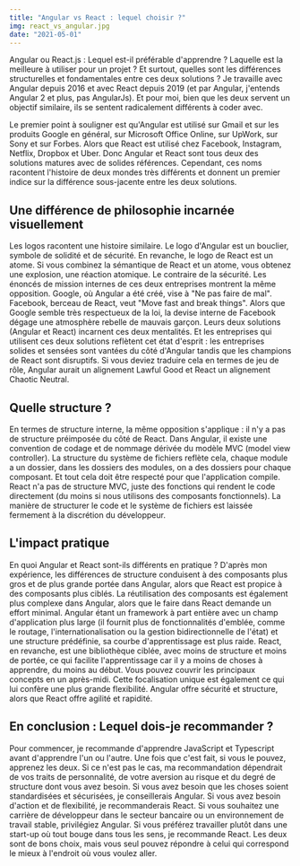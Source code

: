 ```yaml
---
title: "Angular vs React : lequel choisir ?"
img: react_vs_angular.jpg
date: "2021-05-01"
---
```


Angular ou React.js : Lequel est-il préférable d'apprendre ? Laquelle est la meilleure à utiliser pour un projet ? Et surtout, quelles sont les différences structurelles et fondamentales entre ces deux solutions ?
Je travaille avec Angular depuis 2016 et avec React depuis 2019 (et par Angular, j'entends Angular 2 et plus, pas AngularJs). Et pour moi, bien que les deux servent un objectif similaire, ils se sentent radicalement différents à coder avec.

Le premier point à souligner est qu'Angular est utilisé sur Gmail et sur les produits Google en général, sur Microsoft Office Online, sur UpWork, sur Sony et sur Forbes. Alors que React est utilisé chez Facebook, Instagram, Netflix, Dropbox et Uber. Donc Angular et React sont tous deux des solutions matures avec de solides références. Cependant, ces noms racontent l'histoire de deux mondes très différents et donnent un premier indice sur la différence sous-jacente entre les deux solutions.

## Une différence de philosophie incarnée visuellement

Les logos racontent une histoire similaire. Le logo d'Angular est un bouclier, symbole de solidité et de sécurité. En revanche, le logo de React est un atome. Si vous combinez la sémantique de React et un atome, vous obtenez une explosion, une réaction atomique. Le contraire de la sécurité.
Les énoncés de mission internes de ces deux entreprises montrent la même opposition. Google, où Angular a été créé, vise à "Ne pas faire de mal". Facebook, berceau de React, veut "Move fast and break things". Alors que Google semble très respectueux de la loi, la devise interne de Facebook dégage une atmosphère rebelle de mauvais garçon. Leurs deux solutions (Angular et React) incarnent ces deux mentalités. Et les entreprises qui utilisent ces deux solutions reflètent cet état d'esprit : les entreprises solides et sensées sont vantées du côté d'Angular tandis que les champions de React sont disruptifs. Si vous deviez traduire cela en termes de jeu de rôle, Angular aurait un alignement Lawful Good et React un alignement Chaotic Neutral.

## Quelle structure ?
En termes de structure interne, la même opposition s'applique : il n'y a pas de structure préimposée du côté de React. Dans Angular, il existe une convention de codage et de nommage dérivée du modèle MVC (model view controller). La structure du système de fichiers reflète cela, chaque module a un dossier, dans les dossiers des modules, on a des dossiers pour chaque composant. Et tout cela doit être respecté pour que l'application compile.
React n'a pas de structure MVC, juste des fonctions qui rendent le code directement (du moins si nous utilisons des composants fonctionnels). La manière de structurer le code et le système de fichiers est laissée fermement à la discrétion du développeur.

## L'impact pratique

En quoi Angular et React sont-ils différents en pratique ? D'après mon expérience, les différences de structure conduisent à des composants plus gros et de plus grande portée dans Angular, alors que React est propice à des composants plus ciblés. La réutilisation des composants est également plus complexe dans Angular, alors que le faire dans React demande un effort minimal.
Angular étant un framework à part entière avec un champ d'application plus large (il fournit plus de fonctionnalités d'emblée, comme le routage, l'internationalisation ou la gestion bidirectionnelle de l'état) et une structure prédéfinie, sa courbe d'apprentissage est plus raide.
React, en revanche, est une bibliothèque ciblée, avec moins de structure et moins de portée, ce qui facilite l'apprentissage car il y a moins de choses à apprendre, du moins au début. Vous pouvez couvrir les principaux concepts en un après-midi. Cette focalisation unique est également ce qui lui confère une plus grande flexibilité.
Angular offre sécurité et structure, alors que React offre agilité et rapidité.

## En conclusion : Lequel dois-je recommander ?
Pour commencer, je recommande d'apprendre JavaScript et Typescript avant d'apprendre l'un ou l'autre. Une fois que c'est fait, si vous le pouvez, apprenez les deux. Si ce n'est pas le cas, ma recommandation dépendrait de vos traits de personnalité, de votre aversion au risque et du degré de structure dont vous avez besoin. Si vous avez besoin que les choses soient standardisées et sécurisées, je conseillerais Angular. Si vous avez besoin d'action et de flexibilité, je recommanderais React. Si vous souhaitez une carrière de développeur dans le secteur bancaire ou un environnement de travail stable, privilégiez Angular. Si vous préférez travailler plutôt dans une start-up où tout bouge dans tous les sens, je recommande React. Les deux sont de bons choix, mais vous seul pouvez répondre à celui qui correspond le mieux à l'endroit où vous voulez aller.